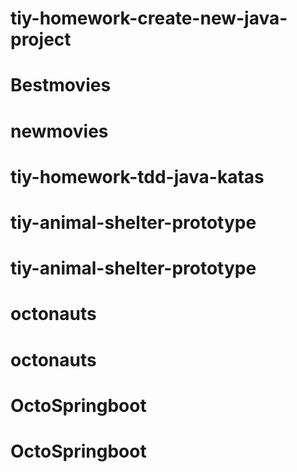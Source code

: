 # tiy-homework-create-new-java-project
# Bestmovies
# newmovies
# tiy-homework-tdd-java-katas
# tiy-animal-shelter-prototype
# tiy-animal-shelter-prototype
# octonauts
# octonauts
# OctoSpringboot
# OctoSpringboot
